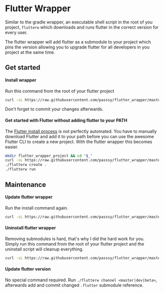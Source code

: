 # Flutter Wrapper

Similar to the gradle wrapper, an executable shell script in the root of you project, `flutterw` which downloads and runs flutter in the correct version for every user.

The flutter wrapper will add flutter as a submodule to your project which pins the version allowing you to upgrade flutter for all developers in you project at the same time.

## Get started

#### Install wrapper

Run this command from the root of your flutter project

```bash
curl -sL https://raw.githubusercontent.com/passsy/flutter_wrapper/master/install.sh | bash -
```
Don't forget to commit your changes afterwards.


#### Get started with Flutter without adding flutter to your PATH

The [Flutter install process](https://flutter.io/setup-macos/#get-sdk) is not perfectly automated. You have to manually download Flutter and add it to your path before you can use the awesome Flutter CLI to create a new project. With the flutter wrapper this becomes easier.

```bash
mkdir flutter_wrapper_project && cd "$_"
curl -sL https://raw.githubusercontent.com/passsy/flutter_wrapper/master/install.sh | bash -
./flutterw create .
./flutterw run
```

## Maintenance

#### Update flutter wrapper

Run the install command again.

```bash
curl -sL https://raw.githubusercontent.com/passsy/flutter_wrapper/master/install.sh | bash -
```

#### Uninstall flutter wrapper

Removing submodules is hard, that's why I did the hard work for you.
Simply run this command from the root of your flutter project and the uninstall script will cleanup everything.

```bash
curl -sL https://raw.githubusercontent.com/passsy/flutter_wrapper/master/uninstall.sh | bash -
```

#### Update flutter version

No special command required. Run `./flutterw channel <master|dev|beta>`, afterwards add and commit changed `.flutter` submodule reference.
